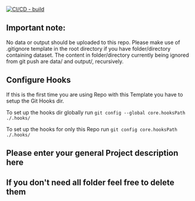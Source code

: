 [![CI/CD - build](https://github.com/aimingmed/supplychain-tracker/actions/workflows/build.yml/badge.svg)](https://github.com/aimingmed/supplychain-tracker/actions/workflows/build.yml)

## Important note:

No data or output should be uploaded to this repo. Please make use of .gitignore template in the root directory if you have folder/directory containing dataset. The content in folder/directory currently being ignored from git push are data/ and output/, recursively.

## Configure Hooks

If this is the first time you are using Repo with this Template you have to setup the Git Hooks dir.

To set up the hooks dir globally run `git config --global core.hooksPath ./.hooks/`

To set up the hooks for only this Repo run `git config core.hooksPath ./.hooks/`

## Please enter your general Project description here

## If you don't need all folder feel free to delete them
